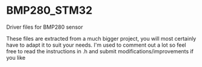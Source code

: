 # BMP280_STM32
Driver files for BMP280 sensor

These files are extracted from a much bigger project, you will most certainly have to adapt it to suit your needs.
I'm used to comment out a lot so feel free to read the instructions in .h and submit modifications/improvements if you like

